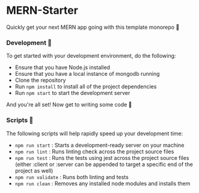 # MERN-Starter

Quickly get your next MERN app going with this template monorepo 🚀

### Development 💯

To get started with your development environment, do the
following:

-   Ensure that you have Node.js installed
-   Ensure that you have a local instance of mongodb running
-   Clone the repository
-   Run `npm install` to install all of the project
    dependencies
-   Run `npm start` to start the development server

And you're all set! Now get to writing some code 🚀

### Scripts 📝

The following scripts will help rapidly speed up your
development time:

-   `npm run start` : Starts a development-ready server on
    your machine
-   `npm run lint` : Runs linting check across the project
    source files
-   `npm run test` : Runs the tests using jest across the
    project source files (either :client or :server can be
    appended to target a specific end of the project as
    well)
-   `npm run validate` : Runs both linting and tests
-   `npm run clean` : Removes any installed node modules and
    installs them
